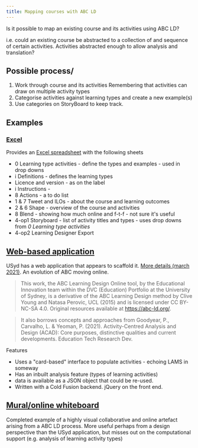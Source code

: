 ```yaml
---
title: Mapping courses with ABC LD
---
```

Is it possible to map an existing course and its activities using ABC LD?

i.e. could an existing course be abstracted to a collection of and sequence of certain activities. Activities abstracted enough to allow analysis and translation?

## Possible process/

1. Work through course and its activities
    Remembering that activities can draw on multiple activity types
2. Categorise activities against learning types and create a new example(s)
3. Use categories on StoryBoard to keep track.

## Examples
### [Excel](https://www.inclusiveweb.net/abc-learning-design/abc-ld-online-in-excel/)

Provides an [Excel spreadsheet](https://www.inclusiveweb.net/online-abc-ld-v3/) with the following sheets
- 0 Learning type activities - define the types and examples - used in drop downs
- i Definitions - defines the learning types
- Licence and version - as on the label 
- i Instructions - 
- 8 Actions - a to do list
- 1 & 7 Tweet and ILOs - about the course and learning outcomes
- 2 & 6 Shape - overview of the course and activities
- 8 Blend - showing how much online and f-t-f - not sure it's useful
- 4-op1 Storyboard - list of activity titles and types - uses drop downs from _0 Learning type activities_
- 4-op2 Learning Designer Export

## [Web-based application](https://educational-innovation.sydney.edu.au/abc/)

USyd has a web application that appears to scaffold it. [More details (march 2021)](https://educational-innovation.sydney.edu.au/teaching@sydney/doing-learning-design-for-online-while-online/).  An evolution of ABC moving online.

> This work, the ABC Learning Design Online tool, by the Educational Innovation team within the DVC (Education) Portfolio at the University of Sydney, is a derivative of the ABC Learning Design method by Clive Young and Natasa Perovic, UCL (2015) and is licensed under CC BY-NC-SA 4.0. Original resources available at https://abc-ld.org/.

> It also borrows concepts and approaches from Goodyear, P., Carvalho, L. & Yeoman, P. (2021). Activity-Centred Analysis and Design (ACAD): Core purposes, distinctive qualities and current developments. Education Tech Research Dev.

Features

- Uses a "card-based" interface to populate activities - echoing LAMS in someway
- Has an inbuilt analysis feature (types of learning activities)
- data is available as a JSON object that could be re-used.
- Written with a Cold Fusion backend.  jQuery on the front end.

## [Mural/online whiteboard](https://app.mural.co/t/timneumann0515/m/timneumann0515/1679499047649/4677bfc330d1d65d8b2bf82e48426ed056211a65?sender=94f59ec7-9183-426b-915e-8c95183b5c86)

Completed example of a highly visual collaborative and online artefact arising from a ABC LD process.  More useful perhaps from a design perspective than the USyd application, but misses out on the computational support (e.g. analysis of learning activity types)